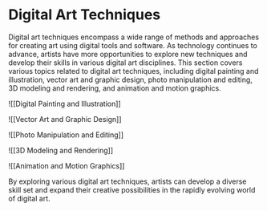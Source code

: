 # Digital Art Techniques

Digital art techniques encompass a wide range of methods and approaches for creating art using digital tools and software. As technology continues to advance, artists have more opportunities to explore new techniques and develop their skills in various digital art disciplines. This section covers various topics related to digital art techniques, including digital painting and illustration, vector art and graphic design, photo manipulation and editing, 3D modeling and rendering, and animation and motion graphics.

![[Digital Painting and Illustration]]

![[Vector Art and Graphic Design]]

![[Photo Manipulation and Editing]]

![[3D Modeling and Rendering]]

![[Animation and Motion Graphics]]

By exploring various digital art techniques, artists can develop a diverse skill set and expand their creative possibilities in the rapidly evolving world of digital art.
